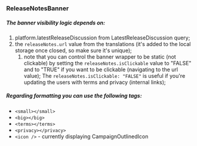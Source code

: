 ### ReleaseNotesBanner

##### The banner visibility logic depends on:

1. platform.latestReleaseDiscussion from LatestReleaseDiscussion query;
2. the `releaseNotes.url` value from the translations (it's added to the local storage once closed, so make sure it's unique);
   1. note that you can control the banner wrapper to be static (not clickable) by setting the `releaseNotes.isClickable` value to "FALSE" and to "TRUE" if you want to be clickable (navigating to the url value); The `releaseNotes.isClickable: "FALSE"` is useful if you're updating the users with terms and privacy (internal links);

##### Regarding formatting you can use the following tags:

- `<small></small>`
- `<big></big>`
- `<terms></terms>`
- `<privacy></privacy>`
- `<icon />` - currently displaying CampaignOutlinedIcon
